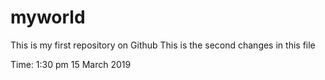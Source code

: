 # myworld
This is my first repository on Github
This is the second changes in this file 

Time:  1:30 pm 15 March 2019
